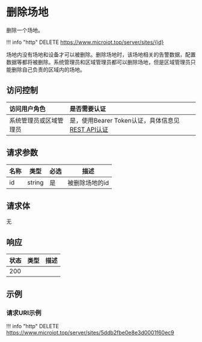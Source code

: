 # 删除场地

删除一个场地。

!!! info "http"
    DELETE https://www.microiot.top/server/sites/{id}

场地内没有场地和设备才可以被删除。删除场地时，该场地相关的告警数据，配置数据等都将被删除。系统管理员和区域管理员都可以删除场地，但是区域管理员只能删除自己负责的区域内的场地。

## 访问控制

| 访问用户角色           | 是否需要认证                                 |
| :--------------------- | :------------------------------------------- |
| 系统管理员或区域管理员 | 是，使用Bearer Token认证，具体信息见[REST API认证](../api.md) |

## 请求参数

| 名称 | 类型   | 必选 | 描述           |
| ---- | ------ | ---- | -------------- |
| id   | string | 是   | 被删除场地的id |

## 请求体

无

## 响应

| 状态 | 类型          | 描述           |
| ---- | ------------- | -------------- |
| 200  |  |  |



## 示例

### 请求URI示例

!!! info "http"
    DELETE https://www.microiot.top/server/sites/5ddb2fbe0e8e3d0001f60ec9



